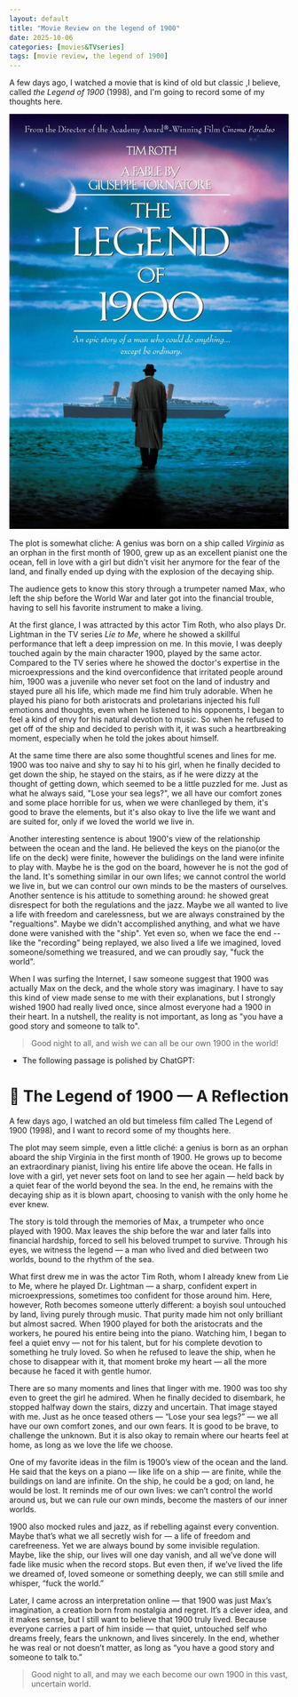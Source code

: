 ```yaml
---
layout: default
title: "Movie Review on the legend of 1900"
date: 2025-10-06
categories: [movies&TVseries]
tags: [movie review, the legend of 1900]
---
```


A few days ago, I watched a movie that is kind of old but classic ,I believe, called *the Legend of 1900* (1998), and I'm going to record some of my thoughts here.

![movie post](https://raw.githubusercontent.com/stur007/img/main/img/202510062328484.png)

The plot is somewhat cliche: A genius was born on a ship called *Virginia* as an orphan in the first month of 1900, grew up as an excellent pianist one the ocean, fell in love with a girl but didn't visit her anymore for the fear of the land, and finally ended up dying with the explosion of the decaying ship.

The audience gets to know this story through a trumpeter named Max, who left the ship before the World War and later got into the financial trouble, having to sell his favorite instrument to make a living. 

At the first glance, I was attracted by this actor Tim Roth, who also plays Dr. Lightman in the TV series *Lie to Me*, where he showed a skillful performance that left a deep impression on me. In this movie, I was deeply touched again by the main character 1900, played by the same actor. Compared to the TV series where he showed the doctor's expertise in the microexpressions and the kind overconfidence that irritated people around him, 1900 was a juvenile who never set foot on the land of industry and stayed pure all his life, which made me find him truly adorable. When he played his piano for both aristocrats and proletarians injected his full emotions and thoughts, even when he listened to his opponents, I began to feel a kind of envy for his natural devotion to music. So when he refused to get off of the ship and decided to perish with it, it was such a heartbreaking moment, especially when he told the jokes about himself. 

At the same time there are also some thoughtful scenes and lines for me. 1900 was too naive and shy to say hi to his girl, when he finally decided to get down the ship, he stayed on the stairs, as if he were dizzy at the thought of getting down, which seemed to be a little puzzled for me. Just as what he always said, "Lose your sea legs?", we all have our comfort zones and some place horrible for us, when we were chanlleged by them, it's good to brave the elements, but it's also okay to live the life we want and are suited for, only if we loved the world we live in.

Another interesting sentence is about 1900's view of the relationship between the ocean and the land. He believed the keys on the piano(or the life on the deck) were finite, however the bulidings on the land were infinite to play with. Maybe he is the god on the board, however he is not the god of the land. It's something similar in our own lifes; we cannot control the world we live in, but we can control our own minds to be the masters of ourselves. Another sentence is his attitude to something around: he showed great disrespect for both the regulations and the jazz. Maybe we all wanted to live a life with freedom and carelessness, but we are always constrained by the "regualtions". Maybe we didn't accomplished anything, and what we have done were vanished with the "ship". Yet even so, when we face the end -- like the "recording" being replayed, we also lived a life we imagined, loved someone/something we treasured, and we can proudly say, "fuck the world". 

When I was surfing the Internet, I saw someone suggest that 1900 was actually Max on the deck, and the whole story was imaginary. I have to say this kind of view made sense to me with their explanations, but I strongly wished 1900 had really lived once, since almost everyone had a 1900 in their heart. In a nutshell, the reality is not important, as long as "you have a good story and someone to talk to". 

> Good night to all, and wish we can all be our own 1900 in the world!

- The following passage is polished by ChatGPT:

# 🌊 The Legend of 1900 — A Reflection

A few days ago, I watched an old but timeless film called The Legend of 1900 (1998), and I want to record some of my thoughts here.

The plot may seem simple, even a little cliché: a genius is born as an orphan aboard the ship Virginia in the first month of 1900. He grows up to become an extraordinary pianist, living his entire life above the ocean. He falls in love with a girl, yet never sets foot on land to see her again — held back by a quiet fear of the world beyond the sea. In the end, he remains with the decaying ship as it is blown apart, choosing to vanish with the only home he ever knew.

The story is told through the memories of Max, a trumpeter who once played with 1900. Max leaves the ship before the war and later falls into financial hardship, forced to sell his beloved trumpet to survive. Through his eyes, we witness the legend — a man who lived and died between two worlds, bound to the rhythm of the sea.

What first drew me in was the actor Tim Roth, whom I already knew from Lie to Me, where he played Dr. Lightman — a sharp, confident expert in microexpressions, sometimes too confident for those around him. Here, however, Roth becomes someone utterly different: a boyish soul untouched by land, living purely through music. That purity made him not only brilliant but almost sacred. When 1900 played for both the aristocrats and the workers, he poured his entire being into the piano. Watching him, I began to feel a quiet envy — not for his talent, but for his complete devotion to something he truly loved. So when he refused to leave the ship, when he chose to disappear with it, that moment broke my heart — all the more because he faced it with gentle humor.

There are so many moments and lines that linger with me. 1900 was too shy even to greet the girl he admired. When he finally decided to disembark, he stopped halfway down the stairs, dizzy and uncertain. That image stayed with me. Just as he once teased others — “Lose your sea legs?” — we all have our own comfort zones, and our own fears. It is good to be brave, to challenge the unknown. But it is also okay to remain where our hearts feel at home, as long as we love the life we choose.

One of my favorite ideas in the film is 1900’s view of the ocean and the land. He said that the keys on a piano — like life on a ship — are finite, while the buildings on land are infinite. On the ship, he could be a god; on land, he would be lost. It reminds me of our own lives: we can’t control the world around us, but we can rule our own minds, become the masters of our inner worlds.

1900 also mocked rules and jazz, as if rebelling against every convention. Maybe that’s what we all secretly wish for — a life of freedom and carefreeness. Yet we are always bound by some invisible regulation. Maybe, like the ship, our lives will one day vanish, and all we’ve done will fade like music when the record stops. But even then, if we’ve lived the life we dreamed of, loved someone or something deeply, we can still smile and whisper, “fuck the world.”

Later, I came across an interpretation online — that 1900 was just Max’s imagination, a creation born from nostalgia and regret. It’s a clever idea, and it makes sense, but I still want to believe that 1900 truly lived. Because everyone carries a part of him inside — that quiet, untouched self who dreams freely, fears the unknown, and lives sincerely. In the end, whether he was real or not doesn’t matter, as long as “you have a good story and someone to talk to.”

> Good night to all, and may we each become our own 1900 in this vast, uncertain world.